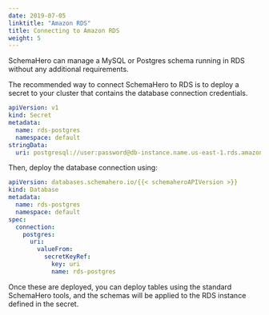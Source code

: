 ```yaml
---
date: 2019-07-05
linktitle: "Amazon RDS"
title: Connecting to Amazon RDS
weight: 5
---
```


SchemaHero can manage a MySQL or Postgres schema running in RDS without any additional requirements.

The recommended way to connect SchemaHero to RDS is to deploy a secret to your cluster that contains the database connection credentials.

```yaml
apiVersion: v1
kind: Secret
metadata:
  name: rds-postgres
  namespace: default
stringData:
  uri: postgresql://user:password@db-instance.name.us-east-1.rds.amazonaws.com/db-name?connect_timeout=10&application_name=schemahero
```

Then, deploy the database connection using:

```yaml
apiVersion: databases.schemahero.io/{{< schemaheroAPIVersion >}}
kind: Database
metadata:
  name: rds-postgres
  namespace: default
spec:
  connection:
    postgres:
      uri:
        valueFrom:
          secretKeyRef:
            key: uri
            name: rds-postgres
```

Once these are deployed, you can deploy tables using the standard SchemaHero tools, and the schemas will be applied to the RDS instance defined in the secret.
